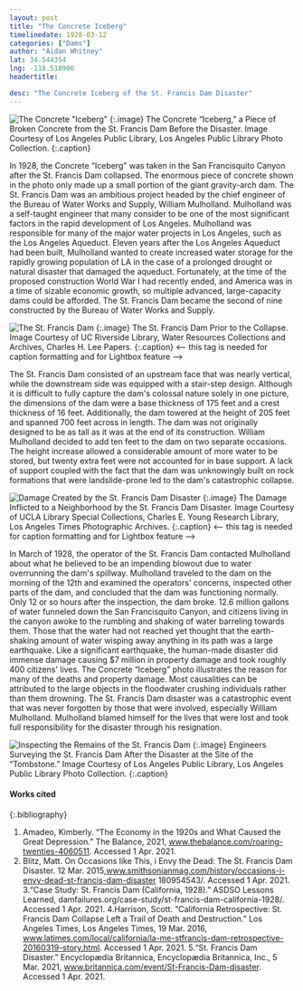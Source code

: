 ```yaml
---
layout: post
title: "The Concrete Iceberg"
timelinedate: 1928-03-12
categories: ["Dams"]
author: "Aidan Whitney"
lat: 34.544354
lng: -118.518906
headertitle: 

desc: "The Concrete Iceberg of the St. Francis Dam Disaster"
---
```


![The Concrete "Iceberg"](images/ConcreteIceberg_ATW.jpg)
   {:.image}
The Concrete “Iceberg,” a Piece of Broken Concrete from the St. Francis Dam Before the Disaster. Image Courtesy of Los Angeles Public Library, Los Angeles Public Library Photo Collection.
   {:.caption} 

In 1928, the Concrete “Iceberg" was taken in the San Francisquito Canyon after the St. Francis Dam collapsed. The enormous piece of concrete shown in the photo only made up a small portion of the giant gravity-arch dam. The St. Francis Dam was an ambitious project headed by the chief engineer of the Bureau of Water Works and Supply, William Mulholland. Mulholland was a self-taught engineer that many consider to be one of the most significant factors in the rapid development of Los Angeles. Mulholland was responsible for many of the major water projects in Los Angeles, such as the Los Angeles Aqueduct. Eleven years after the Los Angeles Aqueduct had been built, Mulholland wanted to create increased water storage for the rapidly growing population of LA in the case of a prolonged drought or natural disaster that damaged the aqueduct. Fortunately, at the time of the proposed construction World War I had recently ended, and America was in a time of sizable economic growth, so multiple advanced, large-capacity dams could be afforded. The St. Francis Dam became the second of nine constructed by the Bureau of Water Works and Supply.

![The St. Francis Dam](images/StFrancisDamBeforeCollapse_ATW.jpg)
   {:.image} 
The St. Francis Dam Prior to the Collapse. Image Courtesy of UC Riverside Library, Water Resources Collections and Archives, Charles H. Lee Papers.
   {:.caption} <-- this tag is needed for caption formatting and for Lightbox feature -->

The St. Francis Dam consisted of an upstream face that was nearly vertical, while the downstream side was equipped with a stair-step design. Although it is difficult to fully capture the dam's colossal nature solely in one picture, the dimensions of the dam were a base thickness of 175 feet and a crest thickness of 16 feet. Additionally, the dam towered at the height of 205 feet and spanned 700 feet across in length. The dam was not originally designed to be as tall as it was at the end of its construction. William Mulholland decided to add ten feet to the dam on two separate occasions. The height increase allowed a considerable amount of more water to be stored, but twenty extra feet were not accounted for in base support. A lack of support coupled with the fact that the dam was unknowingly built on rock formations that were landslide-prone led to the dam's catastrophic collapse.

![Damage Created by the St. Francis Dam Disaster](images/FloodsofStFrancisDamDisaster_ATW.jpg)
   {:.image} 
The Damage Inflicted to a Neighborhood by the St. Francis Dam Disaster. Image Courtesy of UCLA Library Special Collections, Charles E. Young Research Library, Los Angeles Times Photographic Archives.
   {:.caption} <-- this tag is needed for caption formatting and for Lightbox feature -->

In March of 1928, the operator of the St. Francis Dam contacted Mulholland about what he believed to be an impending blowout due to water overrunning the dam's spillway. Mulholland traveled to the dam on the morning of the 12th and examined the operators' concerns, inspected other parts of the dam, and concluded that the dam was functioning normally. Only 12 or so hours after the inspection, the dam broke. 12.6 million gallons of water funneled down the San Francisquito Canyon, and citizens living in the canyon awoke to the rumbling and shaking of water barreling towards them. Those that the water had not reached yet thought that the earth-shaking amount of water wisping away anything in its path was a large earthquake. Like a significant earthquake, the human-made disaster did immense damage causing $7 million in property damage and took roughly 400 citizens' lives. The Concrete “Iceberg" photo illustrates the reason for many of the deaths and property damage. Most causalities can be attributed to the large objects in the floodwater crushing individuals rather than them drowning. The St. Francis Dam disaster was a catastrophic event that was never forgotten by those that were involved, especially William Mulholland. Mulholland blamed himself for the lives that were lost and took full responsibility for the disaster through his resignation.

![Inspecting the Remains of the St. Francis Dam](images/SurveyingtheTombstone_ATW.jpg)
   {:.image} 
Engineers Surveying the St. Francis Dam After the Disaster at the Site of the “Tombstone.” Image Courtesy of Los Angeles Public Library, Los Angeles Public Library Photo Collection.
   {:.caption} 


#### Works cited

{:.bibliography}
1. Amadeo, Kimberly. “The Economy in the 1920s and What Caused the Great Depression.” The Balance, 2021, www.thebalance.com/roaring-twenties-4060511. Accessed 1 Apr. 2021.
2. Blitz, Matt. On Occasions like This, i Envy the Dead: The St. Francis Dam Disaster. 12 Mar. 2015,www.smithsonianmag.com/history/occasions-i-envy-dead-st-francis-dam-disaster 180954543/. Accessed 1 Apr. 2021.
3.“Case Study: St. Francis Dam (California, 1928).” ASDSO Lessons Learned, damfailures.org/case-study/st-francis-dam-california-1928/. Accessed 1 Apr. 2021.
4.Harrison, Scott. “California Retrospective: St. Francis Dam Collapse Left a Trail of Death and Destruction.” Los Angeles Times, Los Angeles Times, 19 Mar. 2016, www.latimes.com/local/california/la-me-stfrancis-dam-retrospective-20160319-story.html. Accessed 1 Apr. 2021.
5.“St. Francis Dam Disaster.” Encyclopædia Britannica, Encyclopædia Britannica, Inc., 5 Mar. 2021, www.britannica.com/event/St-Francis-Dam-disaster. Accessed 1 Apr. 2021.
